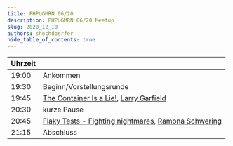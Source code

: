 ```yaml
---
title: PHPUGMRN 06/20
description: PHPUGMRN 06/20 Meetup
slug: 2020_12_10
authors: shochdoerfer
hide_table_of_contents: true
---
```


| Uhrzeit |                                                                                                                                                                                                   | 
|---------|---------------------------------------------------------------------------------------------------------------------------------------------------------------------------------------------------|
| 19:00   | Ankommen                                                                                                                                                                                          |
| 19:30   | Beginn/Vorstellungsrunde                                                                                                                                                                          |
| 19:45   | [The Container Is a Lie!](https://presentations.garfieldtech.com/slides-containers-lie/rheinnekarug2020/#/), [Larry Garfield](https://phpc.social/@Crell)                                         |
| 20:30   | kurze Pause                                                                                                                                                                                       |
| 20:45   | [Flaky Tests - Fighting nightmares](https://speakerdeck.com/leichteckig/flaky-tests-fighting-nightmares-60a9a604-cbce-4ad1-8a10-664fed9d1a8b), [Ramona Schwering](https://vue.land/@leichteckig)  |
| 21:15   | Abschluss                                                                                                                                                                                         |
